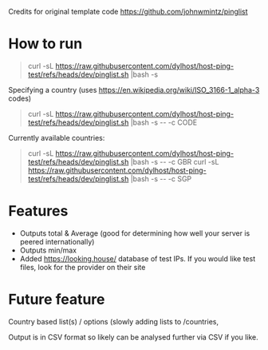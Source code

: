 Credits for original template code https://github.com/johnwmintz/pinglist

# How to run
>curl -sL https://raw.githubusercontent.com/dylhost/host-ping-test/refs/heads/dev/pinglist.sh |bash -s

Specifying a country (uses https://en.wikipedia.org/wiki/ISO_3166-1_alpha-3 codes)
>curl -sL https://raw.githubusercontent.com/dylhost/host-ping-test/refs/heads/dev/pinglist.sh |bash -s -- -c CODE

Currently available countries:
>curl -sL https://raw.githubusercontent.com/dylhost/host-ping-test/refs/heads/dev/pinglist.sh |bash -s -- -c GBR
>curl -sL https://raw.githubusercontent.com/dylhost/host-ping-test/refs/heads/dev/pinglist.sh |bash -s -- -c SGP

# Features
- Outputs total & Average (good for determining how well your server is peered internationally)
- Outputs min/max
- Added https://looking.house/ database of test IPs. If you would like test files, look for the provider on their site

# Future feature
Country based list(s) / options (slowly adding lists to /countries, 

Output is in CSV format so likely can be analysed further via CSV if you like.
